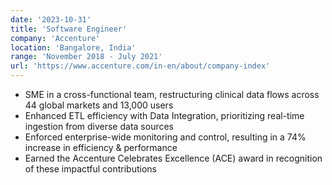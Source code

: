 ```yaml
---
date: '2023-10-31'
title: 'Software Engineer'
company: 'Accenture'
location: 'Bangalore, India'
range: 'November 2018 - July 2021'
url: 'https://www.accenture.com/in-en/about/company-index'
---
```


- SME in a cross-functional team, restructuring clinical data flows across 44 global markets and 13,000 users
- Enhanced ETL efficiency with Data Integration, prioritizing real-time ingestion from diverse data sources
- Enforced enterprise-wide monitoring and control, resulting in a 74% increase in efficiency & performance
- Earned the Accenture Celebrates Excellence (ACE) award in recognition of these impactful contributions
